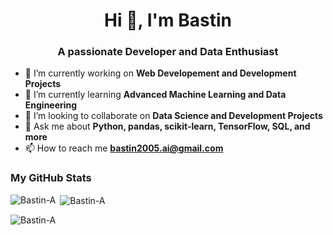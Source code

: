 
<h1 align="center">Hi 👋, I'm Bastin</h1>
<h3 align="center">A passionate Developer and Data Enthusiast</h3>

- 🔭 I’m currently working on **Web Developement and Development Projects**
- 🌱 I’m currently learning **Advanced Machine Learning and Data Engineering**
- 👯 I’m looking to collaborate on **Data Science and Development Projects**
- 💬 Ask me about **Python, pandas, scikit-learn, TensorFlow, SQL, and more**
- 📫 How to reach me **bastin2005.ai@gmail.com**

### My GitHub Stats
<p><img align="left" src="https://github-readme-stats.vercel.app/api/top-langs?username=Bastin-A&show_icons=true&locale=en&layout=compact" alt="Bastin-A" /></p>

<p>&nbsp;<img align="center" src="https://github-readme-stats.vercel.app/api?username=Bastin-A&show_icons=true&locale=en" alt="Bastin-A" /></p>

<p><img align="center" src="https://github-readme-streak-stats.herokuapp.com/?user=Bastin-A&" alt="Bastin-A" /></p>

<!---
Jerryhyden/Jerryhyden is a ✨ special ✨ repository because its `README.md` (this file) appears on your GitHub profile.
You can click the Preview link to take a look at your changes.
--->

